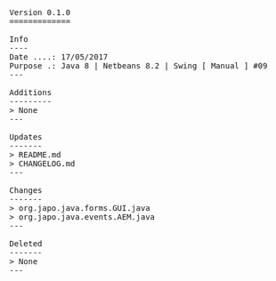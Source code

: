 <pre>

Version 0.1.0
=============

Info
----
Date ....: 17/05/2017
Purpose .: Java 8 | Netbeans 8.2 | Swing [ Manual ] #09
---

Additions
---------
> None
---

Updates
-------
> README.md
> CHANGELOG.md
---

Changes
-------
> org.japo.java.forms.GUI.java
> org.japo.java.events.AEM.java
---

Deleted
-------
> None
---

</pre>